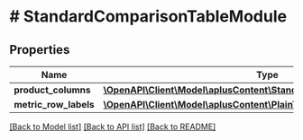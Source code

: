 # # StandardComparisonTableModule

## Properties

Name | Type | Description | Notes
------------ | ------------- | ------------- | -------------
**product_columns** | [**\OpenAPI\Client\Model\aplusContent\StandardComparisonProductBlock[]**](StandardComparisonProductBlock.md) |  | [optional]
**metric_row_labels** | [**\OpenAPI\Client\Model\aplusContent\PlainTextItem[]**](PlainTextItem.md) |  | [optional]

[[Back to Model list]](../../README.md#models) [[Back to API list]](../../README.md#endpoints) [[Back to README]](../../README.md)
